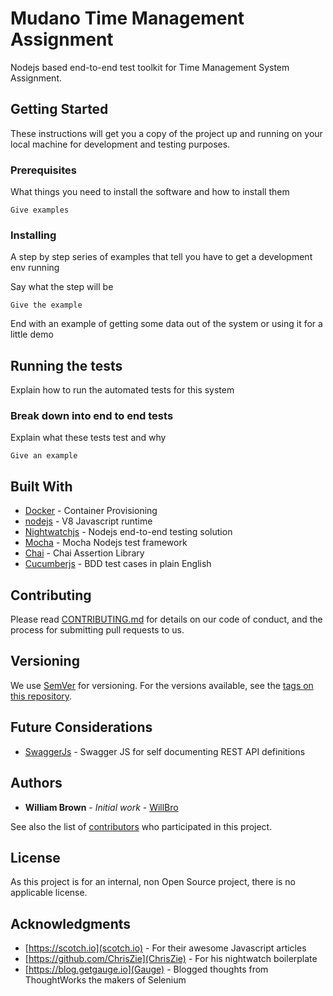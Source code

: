 # Mudano Time Management Assignment

Nodejs based end-to-end test toolkit for Time Management System Assignment.

## Getting Started

These instructions will get you a copy of the project up and running on your local machine for development and testing purposes.

### Prerequisites

What things you need to install the software and how to install them

```
Give examples
```

### Installing

A step by step series of examples that tell you have to get a development env running

Say what the step will be

```
Give the example
```

End with an example of getting some data out of the system or using it for a little demo

## Running the tests

Explain how to run the automated tests for this system

### Break down into end to end tests

Explain what these tests test and why

```
Give an example
```

## Built With

* [Docker](https://www.docker.com/) - Container Provisioning
* [nodejs](https://nodejs.org/en/) - V8 Javascript runtime
* [Nightwatchjs](http://nightwatchjs.org) - Nodejs end-to-end testing solution
* [Mocha](https://mochajs.org/) - Mocha Nodejs  test framework
* [Chai](http://www.chaijs.com/) - Chai Assertion Library
* [Cucumberjs](https://github.com/cucumber/cucumber-js) - BDD test cases in plain English

## Contributing

Please read [CONTRIBUTING.md](https://github.com/WillBro/time-management-assignment/CONTRIBUTING.md) for details on our code of conduct, and the process for submitting pull requests to us.

## Versioning

We use [SemVer](http://semver.org/) for versioning. For the versions available, see the [tags on this repository](https://github.com/WillBro/time-management-assignment/tags).

## Future Considerations

* [SwaggerJs](https://github.com/swagger-api/swagger-js) - Swagger JS for self documenting REST API definitions

## Authors

* **William Brown** - *Initial work* - [WillBro](https://github.com/WillBro)

See also the list of [contributors](https://github.com/WillBro/time-management-assignment/contributors) who participated in this project.

## License

As this project is for an internal, non Open Source project, there is no applicable license.

## Acknowledgments

* [https://scotch.io](scotch.io) - For their awesome Javascript articles
* [https://github.com/ChrisZie](ChrisZie) - For his nightwatch boilerplate
* [https://blog.getgauge.io](Gauge) - Blogged thoughts from ThoughtWorks the makers of Selenium
